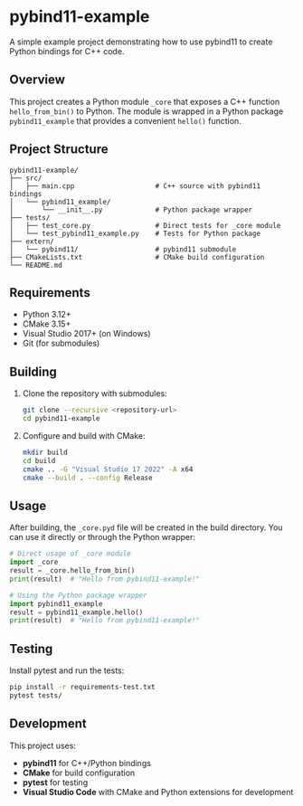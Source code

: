 # pybind11-example

A simple example project demonstrating how to use pybind11 to create Python bindings for C++ code.

## Overview

This project creates a Python module `_core` that exposes a C++ function `hello_from_bin()` to Python. The module is wrapped in a Python package `pybind11_example` that provides a convenient `hello()` function.

## Project Structure

```
pybind11-example/
├── src/
│   ├── main.cpp                    # C++ source with pybind11 bindings
│   └── pybind11_example/
│       └── __init__.py             # Python package wrapper
├── tests/
│   ├── test_core.py                # Direct tests for _core module
│   └── test_pybind11_example.py    # Tests for Python package
├── extern/
│   └── pybind11/                   # pybind11 submodule
├── CMakeLists.txt                  # CMake build configuration
└── README.md
```

## Requirements

- Python 3.12+
- CMake 3.15+
- Visual Studio 2017+ (on Windows)
- Git (for submodules)

## Building

1. Clone the repository with submodules:
   ```bash
   git clone --recursive <repository-url>
   cd pybind11-example
   ```

2. Configure and build with CMake:
   ```bash
   mkdir build
   cd build
   cmake .. -G "Visual Studio 17 2022" -A x64
   cmake --build . --config Release
   ```

## Usage

After building, the `_core.pyd` file will be created in the build directory. You can use it directly or through the Python wrapper:

```python
# Direct usage of _core module
import _core
result = _core.hello_from_bin()
print(result)  # "Hello from pybind11-example!"

# Using the Python package wrapper
import pybind11_example
result = pybind11_example.hello()
print(result)  # "Hello from pybind11-example!"
```

## Testing

Install pytest and run the tests:

```bash
pip install -r requirements-test.txt
pytest tests/
```

## Development

This project uses:
- **pybind11** for C++/Python bindings
- **CMake** for build configuration
- **pytest** for testing
- **Visual Studio Code** with CMake and Python extensions for development
